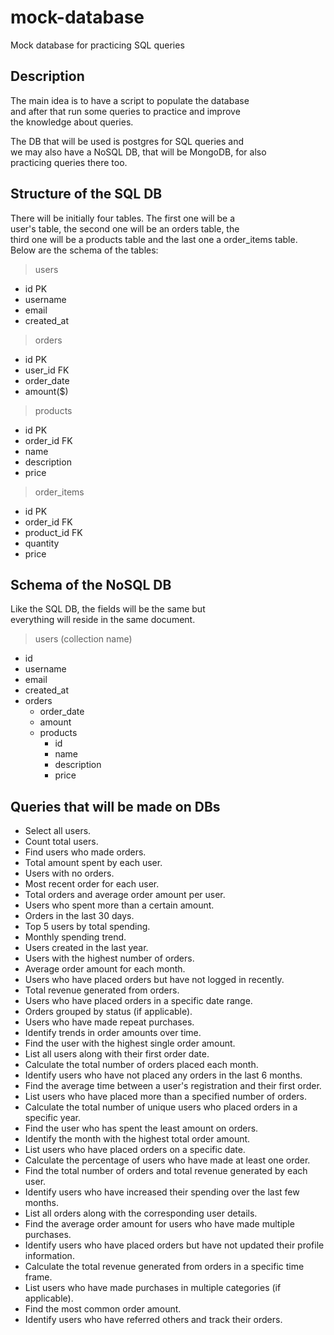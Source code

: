 # mock-database
Mock database for practicing SQL queries

## Description

The main idea is to have a script to populate the database    
and after that run some queries to practice and improve    
the knowledge about queries.

The DB that will be used is postgres for SQL queries and    
we may also have a NoSQL DB, that will be MongoDB, for also    
practicing queries there too.

## Structure of the SQL DB

There will be initially four tables. The first one will be a    
user's table, the second one will be an orders table, the    
third one will be a products table and the last one a order_items table.          
Below are the schema of the tables:    

> users    

- id PK    
- username    
- email    
- created_at    

> orders    

- id PK    
- user_id FK    
- order_date    
- amount($)  

> products  

- id PK  
- order_id FK  
- name  
- description  
- price  

> order_items

- id PK  
- order_id FK  
- product_id FK  
- quantity  
- price  

## Schema of the NoSQL DB

Like the SQL DB, the fields will be the same but    
everything will reside in the same document.    

> users (collection name)

- id        
- username    
- email    
- created_at 
- orders
  - order_date    
  - amount 
  - products
    - id
    - name
    - description   
    - price    

## Queries that will be made on DBs

- Select all users.    
- Count total users.    
- Find users who made orders.    
- Total amount spent by each user.    
- Users with no orders.    
- Most recent order for each user.    
- Total orders and average order amount per user.    
- Users who spent more than a certain amount.    
- Orders in the last 30 days.    
- Top 5 users by total spending.    
- Monthly spending trend.    
- Users created in the last year.    
- Users with the highest number of orders.    
- Average order amount for each month.    
- Users who have placed orders but have not logged in recently.    
- Total revenue generated from orders.    
- Users who have placed orders in a specific date range.    
- Orders grouped by status (if applicable).    
- Users who have made repeat purchases.    
- Identify trends in order amounts over time.    
- Find the user with the highest single order amount.    
- List all users along with their first order date.    
- Calculate the total number of orders placed each month.    
- Identify users who have not placed any orders in the last 6 months.    
- Find the average time between a user's registration and their first order.    
- List users who have placed more than a specified number of orders.    
- Calculate the total number of unique users who placed orders in a specific year.    
- Find the user who has spent the least amount on orders.    
- Identify the month with the highest total order amount.    
- List users who have placed orders on a specific date.    
- Calculate the percentage of users who have made at least one order.    
- Find the total number of orders and total revenue generated by each user.    
- Identify users who have increased their spending over the last few months.    
- List all orders along with the corresponding user details.    
- Find the average order amount for users who have made multiple purchases.    
- Identify users who have placed orders but have not updated their profile information.    
- Calculate the total revenue generated from orders in a specific time frame.    
- List users who have made purchases in multiple categories (if applicable).    
- Find the most common order amount.    
- Identify users who have referred others and track their orders.    

